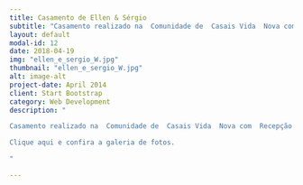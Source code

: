 ```yaml
---
title: Casamento de Ellen & Sérgio
subtitle: "Casamento realizado na  Comunidade de  Casais Vida  Nova com  Recepção no  Espaço  Xaria do Hotel Vila do Mar..."
layout: default
modal-id: 12
date: 2018-04-19
img: "ellen_e_sergio_W.jpg"
thumbnail: "ellen_e_sergio_W.jpg"
alt: image-alt
project-date: April 2014
client: Start Bootstrap
category: Web Development
description: "

Casamento realizado na  Comunidade de  Casais Vida  Nova com  Recepção no  Espaço  Xaria do Hotel Vila do Mar, numa noite onde a Lua foi coadjuvante na renovação que o casal manifestou perante a Deus, familiares e amigos, sob as bênçãos dos filhos que se emocionaram e participaram deste lindo “Sim”.<br><br>

Clique aqui e confira a galeria de fotos.

"

---
```

